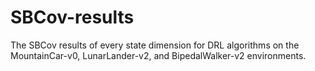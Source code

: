 # SBCov-results
The SBCov results of every state dimension for DRL algorithms on the MountainCar-v0, LunarLander-v2, and BipedalWalker-v2 environments.
